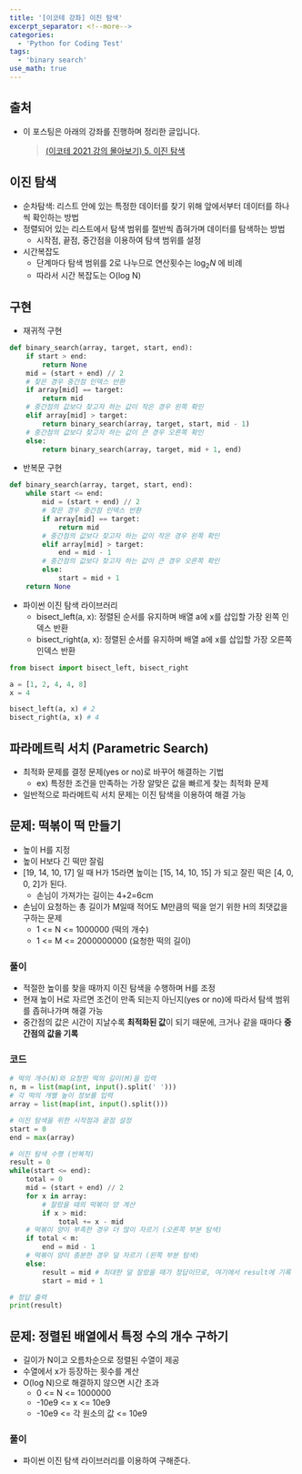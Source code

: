 ```yaml
---
title: '[이코테 강좌] 이진 탐색'
excerpt_separator: <!--more-->
categories:
  - 'Python for Coding Test'
tags:
  - 'binary search'
use_math: true
---
```


## 출처

- 이 포스팅은 아래의 강좌를 진행하며 정리한 글입니다.
  > [(이코테 2021 강의 몰아보기) 5. 이진 탐색](https://youtu.be/94RC-DsGMLo?list=PLRx0vPvlEmdAghTr5mXQxGpHjWqSz0dgC)

## 이진 탐색

- 순차탐색: 리스트 안에 있는 특정한 데이터를 찾기 위해 앞에서부터 데이터를 하나씩 확인하는 방법
- 정렬되어 있는 리스트에서 탐색 범위를 절반씩 좁혀가며 데이터를 탐색하는 방법
  - 시작점, 끝점, 중간점을 이용하여 탐색 범위를 설정
- 시간복잡도
  - 단계마다 탐색 범위를 2로 나누므로 연산횟수는 $\log_{2}{N}$ 에 비례
  - 따라서 시간 복잡도는 O(log N)

## 구현

- 재귀적 구현

```python
def binary_search(array, target, start, end):
    if start > end:
        return None
    mid = (start + end) // 2
    # 찾은 경우 중간점 인덱스 반환
    if array[mid] == target:
        return mid
    # 중간점의 값보다 찾고자 하는 값이 작은 경우 왼쪽 확인
    elif array[mid] > target:
        return binary_search(array, target, start, mid - 1)
    # 중간점의 값보다 찾고자 하는 값이 큰 경우 오른쪽 확인
    else:
        return binary_search(array, target, mid + 1, end)
```

- 반복문 구현

```python
def binary_search(array, target, start, end):
    while start <= end:
        mid = (start + end) // 2
        # 찾은 경우 중간점 인덱스 반환
        if array[mid] == target:
            return mid
        # 중간점의 값보다 찾고자 하는 값이 작은 경우 왼쪽 확인
        elif array[mid] > target:
            end = mid - 1
        # 중간점의 값보다 찾고자 하는 값이 큰 경우 오른쪽 확인
        else:
            start = mid + 1
    return None
```

- 파이썬 이진 탐색 라이브러리
  - bisect_left(a, x): 정렬된 순서를 유지하며 배열 a에 x를 삽입할 가장 왼쪽 인덱스 반환
  - bisect_right(a, x): 정렬된 순서를 유지하며 배열 a에 x를 삽입할 가장 오른쪽 인덱스 반환

```python
from bisect import bisect_left, bisect_right

a = [1, 2, 4, 4, 8]
x = 4

bisect_left(a, x) # 2
bisect_right(a, x) # 4
```

## 파라메트릭 서치 (Parametric Search)

- 최적화 문제를 결정 문제(yes or no)로 바꾸어 해결하는 기법
  - ex) 특정한 조건을 만족하는 가장 알맞은 값을 빠르게 찾는 최적화 문제
- 일반적으로 파라메트릭 서치 문제는 이진 탐색을 이용하여 해결 가능

## 문제: 떡볶이 떡 만들기

- 높이 H를 지정
- 높이 H보다 긴 떡만 잘림
- [19, 14, 10, 17] 일 때 H가 15라면 높이는 [15, 14, 10, 15] 가 되고 잘린 떡은 [4, 0, 0, 2]가 된다.
  - 손님이 가져가는 길이는 4+2=6cm
- 손님이 요청하는 총 길이가 M일때 적어도 M만큼의 떡을 얻기 위한 H의 최댓값을 구하는 문제
  - 1 <= N <= 1000000 (떡의 개수)
  - 1 <= M <= 2000000000 (요청한 떡의 길이)

### 풀이

- 적절한 높이를 찾을 때까지 이진 탐색을 수행하며 H를 조정
- 현재 높이 H로 자르면 조건이 만족 되는지 아닌지(yes or no)에 따라서 탐색 범위를 좁혀나가며 해결 가능
- 중간점의 값은 시간이 지날수록 **최적화된 값**이 되기 때문에, 크거나 같을 때마다 **중간점의 값을 기록**

### 코드

```python
# 떡의 개수(N)와 요청한 떡의 길이(M)을 입력
n, m = list(map(int, input().split(' ')))
# 각 떡의 개별 높이 정보를 입력
array = list(map(int, input().split()))

# 이진 탐색을 위한 시작점과 끝점 설정
start = 0
end = max(array)

# 이진 탐색 수행 (반복적)
result = 0
while(start <= end):
    total = 0
    mid = (start + end) // 2
    for x in array:
        # 잘랐을 때의 떡볶이 양 계산
        if x > mid:
            total += x - mid
    # 떡볶이 양이 부족한 경우 더 많이 자르기 (오른쪽 부분 탐색)
    if total < m:
        end = mid - 1
    # 떡볶이 양이 충분한 경우 덜 자르기 (왼쪽 부분 탐색)
    else:
        result = mid # 최대한 덜 잘랐을 때가 정답이므로, 여기에서 result에 기록
        start = mid + 1

# 정답 출력
print(result)
```

## 문제: 정렬된 배열에서 특정 수의 개수 구하기

- 길이가 N이고 오름차순으로 정렬된 수열이 제공
- 수열에서 x가 등장하는 횟수를 계산
- O(log N)으로 해결하지 않으면 시간 초과
  - 0 <= N <= 1000000
  - -10e9 <= x <= 10e9
  - -10e9 <= 각 원소의 값 <= 10e9

### 풀이

- 파이썬 이진 탐색 라이브러리를 이용하여 구해준다.
